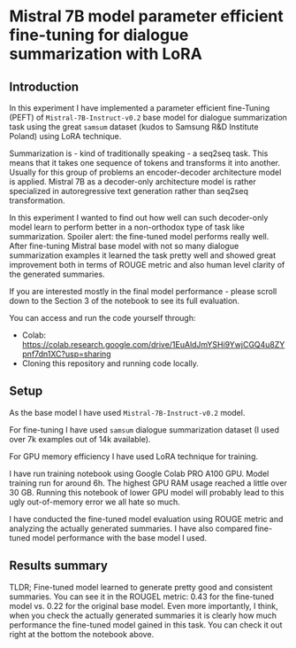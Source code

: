 # Mistral 7B model parameter efficient fine-tuning for dialogue summarization with LoRA

## Introduction

In this experiment I have implemented a parameter efficient fine-Tuning (PEFT) of `Mistral-7B-Instruct-v0.2` base model for dialogue summarization task using the great `samsum` dataset (kudos to Samsung R&D Institute Poland) using LoRA technique.

Summarization is - kind of traditionally speaking - a seq2seq task. This means that it takes one sequence of tokens and transforms it into another. Usually for this group of problems an encoder-decoder architecture model is applied. Mistral 7B as a decoder-only architecture model is rather specialized in autoregressive text generation rather than seq2seq transformation.

In this experiment I wanted to find out how well can such decoder-only model learn to perform better in a non-orthodox type of task like summarization. Spoiler alert: the fine-tuned model performs really well. After fine-tuning Mistral base model with not so many dialogue summarization examples it learned the task pretty well and showed great improvement both in terms of ROUGE metric and also human level clarity of the generated summaries.

If you are interested mostly in the final model performance - please scroll down to the Section 3 of the notebook to see its full evaluation.

You can access and run the code yourself through:
* Colab: https://colab.research.google.com/drive/1EuAldJmYSHi9YwjCGQ4u8ZYpnf7dn1XC?usp=sharing
* Cloning this repository and running code locally.

## Setup

As the base model I have used `Mistral-7B-Instruct-v0.2` model.

For fine-tuning I have used `samsum` dialogue summarization dataset (I used over 7k examples out of 14k available).

For GPU memory efficiency I have used LoRA technique for training.

I have run training notebook using Google Colab PRO A100 GPU. Model training run for around 6h. The highest GPU RAM usage reached a little over 30 GB. Running this notebook of lower GPU model will probably lead to this ugly out-of-memory error we all hate so much.

I have conducted the fine-tuned model evaluation using ROUGE metric and analyzing the actually generated summaries. I have also compared fine-tuned model performance with the base model I used.

## Results summary

TLDR; Fine-tuned model learned to generate pretty good and consistent summaries. You can see it in the ROUGEL metric: 0.43 for the fine-tuned model vs. 0.22 for the original base model. Even more importantly, I think, when you check the actually generated summaries it is clearly how much performance the fine-tuned model gained in this task. You can check it out right at the bottom the notebook above.

